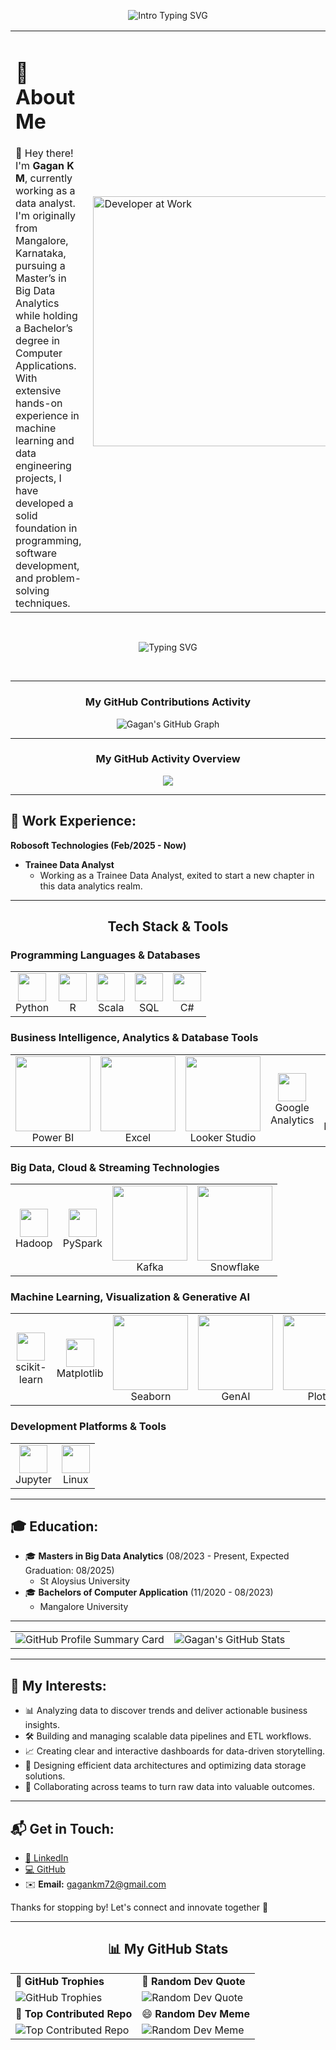 <p align="center">
  <img src="https://readme-typing-svg.herokuapp.com?font=Fira+Code&size=24&pause=1000&color=4CAF50&center=true&vCenter=true&width=435&lines=Hi+%F0%9F%91%8B+I'm+Gagan+K+M;Data+Analyst+%F0%9F%93%88;Age%3A+22+%F0%9F%92%AB" alt="Intro Typing SVG" />
</p>

<table>
  <tr>
    <td width="60%">      
<h1>🌟 About Me</h1>
👋 Hey there! I'm <strong>Gagan K M</strong>, currently working as a data analyst. I'm originally from Mangalore, Karnataka, pursuing a Master’s in Big Data Analytics while holding a Bachelor’s degree in Computer Applications. With extensive hands-on experience in machine learning and data engineering projects, I have developed a solid foundation in programming, software development, and problem-solving techniques.
    </td> 
    <td width="40%">
      <img align="right" alt="Developer at Work" width="400" src="https://media.giphy.com/media/qgQUggAC3Pfv687qPC/giphy.gif">
    </td>
  </tr>
</table>

<!--
# 🌟 About Me:
👋 Hey there! I'm Gagan K M, currently working as a data analyst. I'm originally from Mangalore, Karnataka, pursuing a Master’s in Big Data Analytics while holding a Bachelor’s degree in Computer Applications. With extensive hands-on experience in machine learning and data engineering projects, I have developed a solid foundation in programming, software development, and problem-solving techniques.
-->

<br>
  
<p align="center">
  <img src="https://readme-typing-svg.herokuapp.com?font=Fira+Code&color=%23F75C7E&size=22&center=true&vCenter=true&lines=🧠+Code+more%2C+Sleep+less!;🚀+Keep+learning%2C+Keep+building!;🎯+Debugging+is+an+Art!;💡+Eat%2C+Sleep%2C+Code%2C+Repeat!;👨‍💻+Turning+coffee+into+code!;📈+One+commit+closer+to+greatness!;🌐+Build+locally%2C+deploy+globally!" alt="Typing SVG">
</p>

<br>

---

<h3 align="center">My GitHub Contributions Activity</h3>
<p align="center">
  <img src="https://ghchart.rshah.org/228B22/Gagan-KM" alt="Gagan's GitHub Graph" />
</p>

---

<h3 align="center">My GitHub Activity Overview</h3>
<p align="center">
  <img src="https://github-readme-activity-graph.vercel.app/graph?username=Gagan-KM&theme=github-dark&hide_border=true&area=true&custom_title=My%20GitHub%20Activity"/>
</p>

---

## 💼 Work Experience:

**Robosoft Technologies (Feb/2025 - Now)**
- **Trainee Data Analyst**
  - Working as a Trainee Data Analyst, exited to start a new chapter in this data analytics realm.
<!--    
<h2 align="center">⚙️ Tech Stack</h2>

<table align="center">
  <tr>
    <td align="center"><img src="https://cdn.jsdelivr.net/gh/devicons/devicon/icons/python/python-original.svg" width="45"/><br>Python</td>
    <td align="center"><img src="https://cdn.jsdelivr.net/gh/devicons/devicon/icons/r/r-original.svg" width="45"/><br>R</td>
    <td align="center"><img src="https://cdn.jsdelivr.net/gh/devicons/devicon/icons/scala/scala-original.svg" width="45"/><br>Scala</td>
    <td align="center"><img src="https://cdn.jsdelivr.net/gh/devicons/devicon/icons/mysql/mysql-original.svg" width="45"/><br>SQL</td>
    <td align="center"><img src="https://www.gstatic.com/analytics-suite/header/suite/v2/ic_tag_manager.svg" width="45"/><br>Google Tag Manager</td>
    <td align="center"><img src="https://cdn.jsdelivr.net/gh/devicons/devicon/icons/jupyter/jupyter-original.svg" width="45"/><br>Jupyter</td>
    <td align="center"><img src="https://img.shields.io/badge/Pentaho-%234B8DB3.svg?style=for-the-badge&logo=pentaho&logoColor=white" width="120"/><br>Pentaho</td>
    <td align="center"><img src="https://img.shields.io/badge/Snowflake-%2300CFFF.svg?style=for-the-badge&logo=snowflake&logoColor=white" width="120"/><br>Snowflake</td>
  </tr>
  <tr>
    <td align="center"><img src="https://img.shields.io/badge/RStudio-%23007ACC.svg?style=for-the-badge&logo=rstudio&logoColor=white" width="120"/><br>RStudio</td>
    <td align="center"><img src="https://img.shields.io/badge/Excel-%23217346.svg?style=for-the-badge&logo=microsoft-excel&logoColor=white" width="120"/><br>Excel</td>
    <td align="center"><img src="https://cdn.jsdelivr.net/gh/devicons/devicon/icons/postgresql/postgresql-original.svg" width="45"/><br>PostgreSQL</td>
    <td align="center"><img src="https://cdn.jsdelivr.net/gh/devicons/devicon/icons/mysql/mysql-original.svg" width="45"/><br>MySQL</td>
    <td align="center"><img src="https://img.shields.io/badge/Power%20BI-%23F2C811.svg?style=for-the-badge&logo=power-bi&logoColor=black" width="120"/><br>Power BI</td>
    <td align="center"><img src="https://cdn.jsdelivr.net/gh/devicons/devicon/icons/apache/apache-original.svg" width="45"/><br>PySpark</td>
    <td align="center"><img src="https://img.shields.io/badge/Knime-%23FCC624.svg?style=for-the-badge&logo=knime&logoColor=black" width="120"/><br>Knime</td>
    <td align="center"><img src="https://cdn.jsdelivr.net/gh/devicons/devicon/icons/apache/apache-original.svg" width="45"/><br>Hadoop</td>
  </tr>
  <tr>
    <td align="center"><img src="https://img.shields.io/badge/Kafka-%2300796D.svg?style=for-the-badge&logo=apache-kafka&logoColor=white" width="120"/><br>Kafka</td>
    <td align="center"><img src="https://cdn.jsdelivr.net/gh/devicons/devicon/icons/linux/linux-original.svg" width="45"/><br>Linux</td>
    <td align="center"><img src="https://cdn.jsdelivr.net/gh/devicons/devicon/icons/scikitlearn/scikitlearn-original.svg" width="45"/><br>scikit-learn</td>
    <td align="center"><img src="https://cdn.jsdelivr.net/gh/devicons/devicon/icons/tensorflow/tensorflow-original.svg" width="45"/><br>TensorFlow</td>
    <td align="center"><img src="https://upload.wikimedia.org/wikipedia/commons/thumb/8/84/Matplotlib_icon.svg/120px-Matplotlib_icon.svg.png" width="45"/><br>Matplotlib</td>
    <td align="center"><img src="https://seaborn.pydata.org/_static/logo-wide-lightbg.svg" width="120"/><br>Seaborn</td>
    <td align="center"><img src="https://img.shields.io/badge/GenAI-%23FF4500.svg?style=for-the-badge&logo=OpenAI&logoColor=white" width="120"/><br>GenAI</td>
    <td align="center"><img src="https://www.gstatic.com/analytics-suite/header/suite/v2/ic_analytics.svg" width="45"/><br>Google Analytics</td>
  </tr>
</table>

---
-->
---

<h2 align="center">Tech Stack & Tools</h2>

### Programming Languages & Databases
<table align="center">
  <tr>
    <td align="center"><img src="https://cdn.jsdelivr.net/gh/devicons/devicon/icons/python/python-original.svg" width="45"/><br>Python</td>
    <td align="center"><img src="https://cdn.jsdelivr.net/gh/devicons/devicon/icons/r/r-original.svg" width="45"/><br>R</td>
    <td align="center"><img src="https://cdn.jsdelivr.net/gh/devicons/devicon/icons/scala/scala-original.svg" width="45"/><br>Scala</td>
    <td align="center"><img src="https://cdn.jsdelivr.net/gh/devicons/devicon/icons/mysql/mysql-original.svg" width="45"/><br>SQL</td>
    <td align="center"><img src="https://cdn.jsdelivr.net/gh/devicons/devicon/icons/csharp/csharp-original.svg" width="45"/><br>C#</td>
  </tr>
</table>

### Business Intelligence, Analytics & Database Tools
<table align="center">
  <tr>
    <td align="center"><img src="https://img.shields.io/badge/Power%20BI-%23F2C811.svg?style=for-the-badge&logo=power-bi&logoColor=black" width="120"/><br>Power BI</td>
    <td align="center"><img src="https://img.shields.io/badge/Excel-%23217346.svg?style=for-the-badge&logo=microsoft-excel&logoColor=white" width="120"/><br>Excel</td>
    <td align="center"><img src="https://img.shields.io/badge/Looker%20Studio-%230073E6.svg?style=for-the-badge&logo=looker&logoColor=white" width="120"/><br>Looker Studio</td>
    <td align="center"><img src="https://www.gstatic.com/analytics-suite/header/suite/v2/ic_analytics.svg" width="45"/><br>Google Analytics</td>
    <td align="center"><img src="https://www.gstatic.com/analytics-suite/header/suite/v2/ic_tag_manager.svg" width="45"/><br>Google Tag Manager</td>
    <!-- <td align="center"><img src="https://img.shields.io/badge/RStudio-%23007ACC.svg?style=for-the-badge&logo=rstudio&logoColor=white" width="120"/><br>RStudio</td>-->
    <td align="center"><img src="https://img.shields.io/badge/Knime-%23FCC624.svg?style=for-the-badge&logo=knime&logoColor=black" width="120"/><br>KNIME</td>
    <td align="center"><img src="https://img.shields.io/badge/Pentaho-%234B8DB3.svg?style=for-the-badge&logo=pentaho&logoColor=white" width="120"/><br>Pentaho</td>
    <td align="center"><img src="https://cdn.jsdelivr.net/gh/devicons/devicon/icons/postgresql/postgresql-original.svg" width="45"/><br>PostgreSQL</td>
    <td align="center"><img src="https://cdn.jsdelivr.net/gh/devicons/devicon/icons/mysql/mysql-original.svg" width="45"/><br>MySQL</td>
    <td align="center"><img src="https://img.shields.io/badge/Tableau-%23E97627.svg?style=for-the-badge&logo=tableau&logoColor=white" width="120"/><br>Tableau</td>
  </tr>
</table>

### Big Data, Cloud & Streaming Technologies
<table align="center">
  <tr>
    <td align="center"><img src="https://cdn.jsdelivr.net/gh/devicons/devicon/icons/apache/apache-original.svg" width="45"/><br>Hadoop</td>
    <td align="center"><img src="https://cdn.jsdelivr.net/gh/devicons/devicon/icons/apache/apache-original.svg" width="45"/><br>PySpark</td>
    <td align="center"><img src="https://img.shields.io/badge/Kafka-%2300796D.svg?style=for-the-badge&logo=apache-kafka&logoColor=white" width="120"/><br>Kafka</td>
    <td align="center"><img src="https://img.shields.io/badge/Snowflake-%2300CFFF.svg?style=for-the-badge&logo=snowflake&logoColor=white" width="120"/><br>Snowflake</td>
  </tr>
</table>

### Machine Learning, Visualization & Generative AI
<table align="center">
  <tr>
    <td align="center"><img src="https://cdn.jsdelivr.net/gh/devicons/devicon/icons/scikitlearn/scikitlearn-original.svg" width="45"/><br>scikit-learn</td>
   <!--<td align="center"><img src="https://cdn.jsdelivr.net/gh/devicons/devicon/icons/tensorflow/tensorflow-original.svg" width="45"/><br>TensorFlow</td>-->
    <td align="center"><img src="https://upload.wikimedia.org/wikipedia/commons/thumb/8/84/Matplotlib_icon.svg/120px-Matplotlib_icon.svg.png" width="45"/><br>Matplotlib</td>
    <td align="center"><img src="https://seaborn.pydata.org/_static/logo-wide-lightbg.svg" width="120"/><br>Seaborn</td>
    <td align="center"><img src="https://img.shields.io/badge/GenAI-%23FF4500.svg?style=for-the-badge&logo=OpenAI&logoColor=white" width="120"/><br>GenAI</td>
    <td align="center"><img src="https://img.shields.io/badge/Plotly-%2300A9E0.svg?style=for-the-badge&logo=plotly&logoColor=white" width="120"/><br>Plotly</td>
  </tr>
</table>

### Development Platforms & Tools
<table align="center">
  <tr>
    <td align="center"><img src="https://cdn.jsdelivr.net/gh/devicons/devicon/icons/jupyter/jupyter-original.svg" width="45"/><br>Jupyter</td>
    <td align="center"><img src="https://cdn.jsdelivr.net/gh/devicons/devicon/icons/linux/linux-original.svg" width="45"/><br>Linux</td>
  </tr>
</table>

---

## 🎓 Education:
- 🎓 **Masters in Big Data Analytics** (08/2023 - Present, Expected Graduation: 08/2025)  
  - St Aloysius University  
- 🎓 **Bachelors of Computer Application** (11/2020 - 08/2023)  
  - Mangalore University

---

<div align="center">
  <table>
    <tr>
      <td> <img src="https://github-profile-summary-cards.vercel.app/api/cards/profile-details?username=Gagan-KM&theme=radical" alt="GitHub Profile Summary Card" /></td>
      <td><img src="https://github-readme-stats.vercel.app/api?username=Gagan-KM&show_icons=true&theme=radical" alt="Gagan's GitHub Stats" /></td>
    </tr>
  </table>
</div>

---

## 🌈 My Interests:
- 📊 Analyzing data to discover trends and deliver actionable business insights.  
- 🛠️ Building and managing scalable data pipelines and ETL workflows.  
- 📈 Creating clear and interactive dashboards for data-driven storytelling.  
- 🧱 Designing efficient data architectures and optimizing data storage solutions.  
- 🤝 Collaborating across teams to turn raw data into valuable outcomes.

---

## 📬 Get in Touch:

- [🔗 LinkedIn](https://www.linkedin.com/in/gagan-k-m-a0580b285)  
- [💻 GitHub](https://www.github.com/Gagan-KM)  
- ✉️ **Email:** gagankm72@gmail.com

Thanks for stopping by! Let's connect and innovate together 🚀

---

<h2 align="center">📊 My GitHub Stats</h2>
<table>
  <tr>
    <td>🏅 <b>GitHub Trophies</b></td>
    <td>💬 <b>Random Dev Quote</b></td>
  </tr>
  <tr>
    <td>
      <img src="https://github-profile-trophy.vercel.app/?username=Gagan-KM&theme=dracula" alt="GitHub Trophies">
    </td>
    <td>
      <img src="https://quotes-github-readme.vercel.app/api?type=horizontal&theme=radical" alt="Random Dev Quote">
    </td>
  </tr>
  <tr>
    <td>📌 <b>Top Contributed Repo</b></td>
    <td>😄 <b>Random Dev Meme</b></td>
  </tr>
  <tr>
    <td>
      <img src="https://github-readme-stats.vercel.app/api/top-langs/?username=Gagan-KM&theme=radical&layout=compact" alt="Top Contributed Repo">
    </td>
    <td>
      <img src="https://readme-jokes.vercel.app/api?theme=radical" alt="Random Dev Meme">
    </td>
  </tr>
</table>
